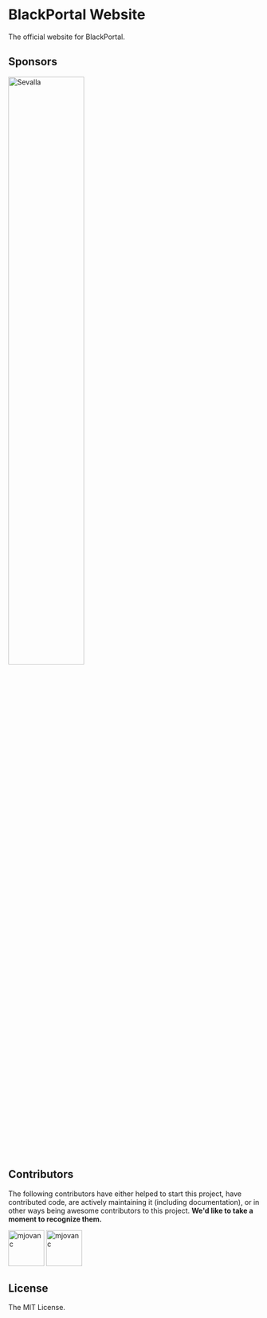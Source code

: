 # BlackPortal Website

The official website for BlackPortal.

## Sponsors

<div align="left">
  <picture>
    <source media="(prefers-color-scheme: dark)" srcset="https://raw.githubusercontent.com/blackportal-ai/website/refs/heads/main/public/images/sevalla_white_logo.png">
    <source media="(prefers-color-scheme: light)" srcset="https://raw.githubusercontent.com/blackportal-ai/website/refs/heads/main/public/images/sevalla_black_logo.png">
    <img alt="Sevalla"
         src="https://raw.githubusercontent.com/blackportal-ai/website/refs/heads/main/public/images/sevalla_white_logo.png"
         width="55%">
  </picture>

<br/>
<br/>

</div>

## Contributors

The following contributors have either helped to start this project, have
contributed code, are actively maintaining it (including documentation), or in
other ways being awesome contributors to this project. **We'd like to take a
moment to recognize them.**

[<img src="https://github.com/mjovanc.png?size=72" alt="mjovanc" width="72">](https://github.com/mjovanc)
[<img src="https://github.com/SvMak.png?size=72" alt="mjovanc" width="72">](https://github.com/SvMak)

## License

The MIT License.
